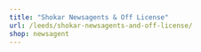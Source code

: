 ```yaml
---
title: "Shokar Newsagents & Off License"
url: /leeds/shokar-newsagents-and-off-license/
shop: newsagent
---
```


